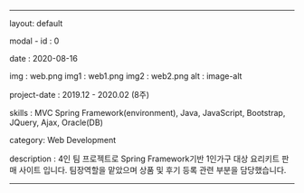 ---

layout: default

modal - id : 0

date : 2020-08-16

img : web.png
img1 : web1.png
img2 : web2.png
alt : image-alt

project-date : 2019.12 - 2020.02 (8주)

skills : MVC Spring Framework(environment), Java, JavaScript, Bootstrap, JQuery, Ajax, Oracle(DB)

category: Web Development

description : 4인 팀 프로젝트로 Spring Framework기반 1인가구 대상 요리키트 판매 사이트 입니다. 팀장역할을 맡았으며 상품 및 후기 등록 관련 부분을 담당했습니다.

---
